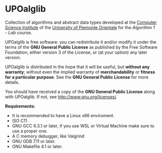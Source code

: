 UPOalglib
==========

Collection of algorithms and abstract data types developed at the [Computer Science Institute](http://www.di.unipmn.it) of the [University of Piemonte Orientale](http://www.uniupo.it) for the *Algorithm 1 - Lab* course.

UPOalglib is free software: you can redistribute it and/or modify
it under the terms of the **GNU General Public License** as published by
the Free Software Foundation, either version 3 of the License, or
(at your option) any later version.

UPOalglib is distributed in the hope that it will be useful,
but **without any warranty**; without even the implied warranty of
**merchandability** or **fitness for a particular purpose**.  See the
**GNU General Public License** for more details.

You should have received a copy of the **GNU General Public License**
along with UPOalglib.  If not, see <http://www.gnu.org/licenses/>.

**Requirements:** 
* It is recommended to have a Linux x86 enviroment.
* ISO C11
* GNU GCC 6.3.1 or later, if you use WSL or Virtual Machine make sure to use a proper one.
* A C memory debugger, like Valgrind
* GNU GDB 7.11 or later.
* GNU Makefile 4.1 or later.
